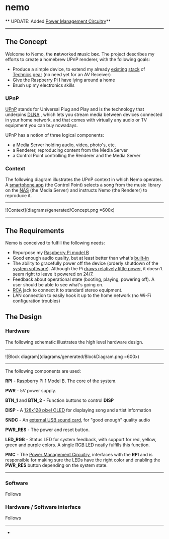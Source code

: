 # nemo

** UPDATE: Added [Power Management Circuitry](PMC.md)**

- - -
## The Concept

Welcome to Nemo, the **ne**tworked **m**usic b**o**x. The project describes my efforts to create a homebrew UPnP renderer, with the following goals:

* Produce a simple device, to extend my already [existing][ref-tuner] [stack][ref-cdplayer] of [Technics][ref-amplifier] [gear][ref-equalizer] (no need yet for an AV Receiver)
* Give the Raspberry Pi I have lying around a home
* Brush up my electronics skills

### UPnP

[UPnP][ref-upnp] stands for Universal Plug and Play and is the technology that underpins [DLNA][ref-dlna] , which lets you stream media between devices connected in your home network, and that comes with virtually any audio or TV equipment you can buy nowadays.

UPnP has a notion of three logical components:

* a Media Server holding audio, video, photo's, etc.
* a Renderer, reproducing content from the Media Server
* a Control Point controlling the Renderer and the Media Server 


### Context
The following diagram illustrates the UPnP context in which Nemo operates. A [smartphone app][ref-app] (the Control Point) selects a song from the music library on the [NAS][ref-nas] (the Media Server) and instructs Nemo (the Renderer) to reproduce it.

- - -
![Context](diagrams/generated/Concept.png =600x)
- - -

## The Requirements
Nemo is conceived to fulfill the following needs:

* Repurpose my [Raspberry Pi model B][ref-pi]
* Good enough audio quality, but at least better than what's [built-in][ref-pi-audio]
* The ability to gracefully power off the device (orderly shutdown of the [system software][ref-raspbian]). Although the Pi [draws relatively little power][ref-pi-power], it doesn't seem right to leave it powered on 24/7.
* Feedback about operational state (booting, playing, powering off). A user should be able to see what's going on.
* [RCA][ref-rca-jack] jack to connect it to standard stereo equipment.
* LAN connection to easily hook it up to the home network (no Wi-Fi configuration troubles)

## The Design
### Hardware
The following schematic illustrates the high level hardware design.
- - -
![Block diagram](diagrams/generated/BlockDiagram.png =600x)
- - -
The following components are used:

**RPI** - Raspberry Pi 1 Model B. The core of the system.

**PWR** - 5V power supply.

**BTN_1** and **BTN_2** - Function buttons to control **DISP**

**DISP** - A [128x128 pixel OLED][ref-oled] for displaying song and artist information

**SNDC** - An [external USB sound card][ref-usb-sound], for "good enough" quality audio

**PWR_RES** - The power and reset button.

**LED_RGB** - Status LED for system feedback, with support for red, yellow, green and purple colors. A single [RGB LED][ref-led] neatly fulfills this function.

**PMC** - The [Power Management Circuitry](PMC.md), interfaces with the **RPI** and is responsible for making sure the LEDs have the right color and enabling the **PWR_RES** button depending on the system state.

- - - 

### Software

Follows

### Hardware / Software interface

Follows

- - - 
- 







[ref-upnp]: http://en.wikipedia.org/wiki/Universal_Plug_and_Play
[ref-dlna]: http://www.dlna.org
[ref-amplifier]: http://www.hifiengine.com/manual_library/technics/su-x955.shtml
[ref-equalizer]: http://www.hifiengine.com/manual_library/technics/sh-e66.shtml
[ref-tuner]: https://www.hifiengine.com/manual_library/technics/sl-pj27a.shtml
[ref-cdplayer]: http://www.hifiengine.com/manual_library/technics/st-x933l.shtml
[ref-nas]: http://www.synology.com/en-us/products
[ref-app]: http://itunes.apple.com/us/app/ds-audio/id321495303?mt=8
[ref-pi]: http://www.raspberrypi.org/products/model-b/
[ref-pi-audio]: http://raspberrypi.stackexchange.com/questions/3626/how-to-get-better-audio-quality-from-audio-jack-output
[ref-raspbian]: http://raspbian.org
[ref-pi-power]: http://www.pidramble.com/wiki/benchmarks/power-consumption
[ref-rca-jack]: http://www.lifewire.com/rca-jack-definition-3134804
[ref-usb-sound]: http://www.google.nl/search?q=HDE+7.1+channel+booster
[ref-oled]: http://www.google.nl/search?q=128x128+OLED
[ref-led]: http://www.google.nl/search?q=diffused+RGB+LED+5mm